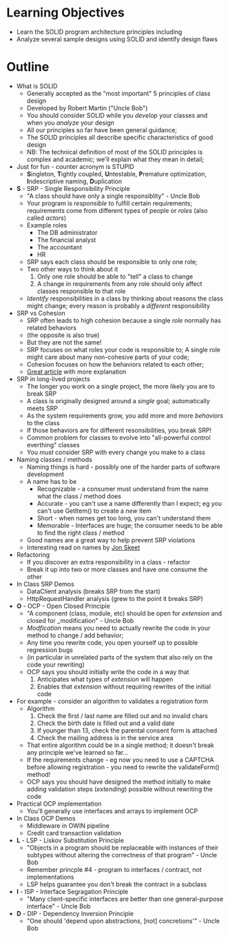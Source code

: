 **Learning Objectives**
=======================
- Learn the SOLID program architecture principles including
- Analyze several sample designs using SOLID and identify design flaws

**Outline**
===========
- What is SOLID
  - Generally accepted as the "most important" 5 principles of class design
  - Developed by Robert Martin ("Uncle Bob")
  - You should consider SOLID while you _develop_ your classes and when you _analyze_ your design
  - All our principles so far have been general guidance;
  - The SOLID principles all describe specific characteristics of good design
  - NB: The technical definition of most of the SOLID principles is complex and academic; we'll explain what they mean in detail;
- Just for fun - counter acronym is STUPID
  - **S**ingleton, **T**ightly coupled, **U**ntestable, **P**remature optimization, **I**ndescriptive naming, **D**uplication
- **S** - SRP - Single Responsibility Principle
  - "A class should have only a single responsiblity" - Uncle Bob
  - Your program is _responsible_ to fulfill certain requirements; requirements come from different types of people or _roles_ (also called _actors_)
  - Example roles
    - The DB administrator
    - The financial analyst
    - The accountant
    - HR
  - SRP says each class should be responsible to only one role;
  - Two other ways to think about it
    1. Only one role should be able to "tell" a class to change
    2. A change in requirements from any role should only affect classes responsible to that role
  - _Identify_ responsibilities in a class by thinking about reasons the class might change; every reason is probably a _different_ responsibility
- SRP vs Cohesion
  - SRP often leads to high cohesion because a single _role_ normally has related behaviors
  - (the opposite is also true)
  - But they are not the same!
  - SRP focuses on what roles your code is responsible to;  A single role might care about many non-cohesive parts of your code;
  - Cohesion focuses on how the behaviors related to each other;
  - [Great article](https://stackoverflow.com/questions/11215141/is-high-cohesion-a-synonym-for-the-single-responsibility-principle) with more explanation
- SRP in long-lived projects
  - The longer you work on a single project, the more likely you are to break SRP
  - A class is originally designed around a _single_ goal; automatically meets SRP
  - As the system requirements grow, you add more and more _behaviors_ to the class
  - If those behaviors are for different resonsibilities, you break SRP!
  - Common problem for classes to evolve into "all-powerful control everthing" classes
  - You _must_ consider SRP with every change you make to a class
- Naming classes / methods
  - Naming things is hard - possibly one of the harder parts of software development
  - A name has to be 
    - Recognizable - a consumer must understand from the name what the class / method does
    - Accurate - you can't use a name differently than I expect; eg you can't use GetItem() to create a _new_ item
    - Short - when names get too long, you can't understand them
    - Memorable - Interfaces are huge; the consumer needs to be able to find the right class / method
  - Good names are a great way to help prevent SRP violations
  - Interesting read on names by [Jon Skeet](https://codeblog.jonskeet.uk/2009/02/27/what-s-in-a-name/)
- Refactoring
  - If you discover an extra responsibility in a class - refactor
  - Break it up into two or more classes and have one consume the other
- In Class SRP Demos
  - DataClient analysis (breaks SRP from the start)
  - HttpRequestHandler analysis (grew to the point it breaks SRP)
- **O** - OCP - Open Closed Principle
  - "A component (class, module, etc) should be open for _extension_ and closed for _modification" - Uncle Bob
  - _Modfication_ means you need to actually rewrite the code in your method to change / add behavior;
  - Any time you rewrite code, you open yourself up to possible regression bugs
  - (in particular in unrelated parts of the system that also rely on the code your rewriting)
  - OCP says you should initially write the code in a way that
    1. Anticipates what types of _extension_ will happen
    2. Enables that _extension_ without requiring rewrites of the initial code
- For example - consider an algorithm to validates a registration form
  - Algorithm
    1. Check the first / last name are filled out and no invalid chars
    2. Check the birth date is filled out and a valid date
    3. If younger than 13, check the parental consent form is attached
    4. Check the mailing address is in the service area
  - That entire algorithm could be in a single method; it doesn't break any principle we've learned so far...
  - If the requirements change - eg now you need to use a CAPTCHA before allowing registration - you need to rewrite the validateForm() method!
  - OCP says you should have designed the method initially to make adding validation steps (_extending_) possible without rewriting the code
- Practical OCP implementation
  - You'll generally use interfaces and arrays to implement OCP
- In Class OCP Demos
  - Middleware in OWIN pipeline
  - Credit card transaction validation
- **L** - LSP - Liskov Substitution Principle
  - "Objects in a program should be replaceable with instances of their subtypes without altering the correctness of that program" - Uncle Bob
  - Remember princple #4 - program to interfaces / contract, not implementations
  - LSP helps guarantee you don't break the contract in a subclass
- **I** - ISP - Interface Segragation Principle
  - "Many client-specific interfaces are better than one general-purpose interface" - Uncle Bob
- **D** - DIP - Dependency Inversion Principle
  - "One should 'depend upon abstractions, [not] concretions'" - Uncle Bob